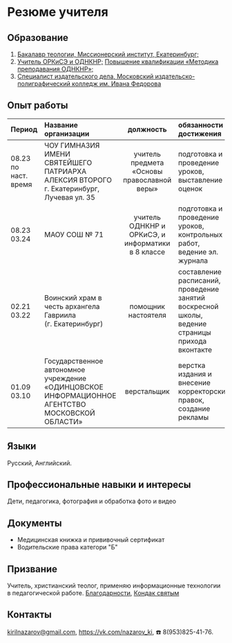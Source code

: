 # Резюме учителя
## Образование
1. [Бакалавр теологии, Миссионерский институт, Екатеринбург;](assets/teology.pdf)
1. [Учитель ОРКиСЭ и ОДНКНР;](assets/odnknr.pdf) [Повышение квалификации «Методика преподавания ОДНКНР»;](assets/clever.pdf)
1. [Специалист издательского дела, Московский издательско-полиграфический колледж им. Ивана Федорова](assets/publishing.pdf)

## Опыт работы
|Период       | Название организации | должность | обязанности и достижения |
|:------------|:---------------------|:---------:|:-------------------------|
|08.23 <br> по наст. время | ЧОУ ГИМНАЗИЯ ИМЕНИ СВЯТЕЙШЕГО ПАТРИАРХА АЛЕКСИЯ ВТОРОГО г. Екатеринбург, Лучевая ул. 35 |учитель предмета «Основы православной веры» | подготовка и проведение уроков, выставление оценок|
|08.23 <br> 03.24 | МАОУ СОШ № 71  |учитель ОДНКНР и ОРКиСЭ, и информатики в 8 классе|подготовка и проведение уроков, контрольных работ, ведение эл. журнала|
|02.21 <br> 03.22 | Воинский храм в честь архангела Гавриила (г. Екатеринбург) | помощник настоятеля | составление расписаний, проведение занятий воскресной школы, ведение страницы прихода вконтакте|
|01.09 <br> 03.10|Государственное автономное учреждение «ОДИНЦОВСКОЕ ИНФОРМАЦИОННОЕ АГЕНТСТВО МОСКОВСКОЙ ОБЛАСТИ»|верстальщик|верстка издания и внесение корректорских правок, создание рекламы|

## Языки 
Русский, Английский. 

## Профессиональные навыки и интересы
Дети, педагогика, фотография и обработка фото и видео

## Документы
- Медицинская книжка и прививочный сертификат
- Водительские права категори "Б"

## Призвание
Учитель, христианский теолог, применяю информационные технологии в педагогической работе. [Благодарности](gratitude.md), [Кондак святым](kondak.md)

## Контакты 
kirilnazarov@gmail.com, 
https://vk.com/nazarov_ki, 
☎️ 8(953)825-41-76.

<!---

«Теория и методика преподавания курсов "Основы религиозных культур и светской этики" и "Основы духовно-нравственной культуры народов России"»
Решение аттестационной комиссии от 14 июня 2023 г. 
Удостоверяет право на выполнение нового вида профессиональной деятельности в сфере начального общего, основного общего образования и подтверждает присвоение квалификации «Учитель основ религиозных культур и светской этики и основ духовно-нравственной культуры народов России»

NazarovKI/NazarovKI is a ✨ special ✨ repository because its `README.md` (this file) appears on your GitHub profile.
You can click the Preview link to take a look at your changes.
--->
